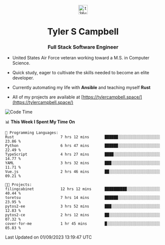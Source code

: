 <p align="center">
<a href="https://www.linkedin.com/in/t36campbell" target="blank"><img align="center" src="https://ik.imagekit.io/t36campbell/Portfolio/linkedin.png.original_m8bbGgPh6.png" alt="t36campbell" height="30" width="30" /></a>
</p>
<h1 align="center">Tyler S Campbell</h1>
<h3 align="center">Full Stack Software Engineer</h3>

* United States Air Force veteran working toward a M.S. in Computer Science.

* Quick study, eager to cultivate the skills needed to become an elite developer.

* Currently automating my life with **Ansible** and teaching myself **Rust**

* All of my projects are available at [https://tylercampbell.space/](https://tylercampbell.space/)

<!--START_SECTION:waka-->
![Code Time](http://img.shields.io/badge/Code%20Time-2%2C761%20hrs%2036%20mins-blue)

📊 **This Week I Spent My Time On** 

```text
💬 Programming Languages: 
Rust                     7 hrs 12 mins       ██████░░░░░░░░░░░░░░░░░░░   23.86 % 
Python                   6 hrs 47 mins       ██████░░░░░░░░░░░░░░░░░░░   22.49 % 
TypeScript               4 hrs 27 mins       ████░░░░░░░░░░░░░░░░░░░░░   14.77 % 
YAML                     3 hrs 32 mins       ███░░░░░░░░░░░░░░░░░░░░░░   11.71 % 
Vue.js                   2 hrs 46 mins       ██░░░░░░░░░░░░░░░░░░░░░░░   09.21 % 

🐱‍💻 Projects: 
filingcabinet            12 hrs 12 mins      ██████████░░░░░░░░░░░░░░░   40.44 % 
toretsu                  7 hrs 14 mins       ██████░░░░░░░░░░░░░░░░░░░   23.95 % 
pytos2-ee                3 hrs 52 mins       ███░░░░░░░░░░░░░░░░░░░░░░   12.83 % 
pytos2-ce                2 hrs 12 mins       ██░░░░░░░░░░░░░░░░░░░░░░░   07.32 % 
cover-for-me             1 hr 45 mins        █░░░░░░░░░░░░░░░░░░░░░░░░   05.83 % 
```


 Last Updated on 01/09/2023 13:19:47 UTC
<!--END_SECTION:waka-->
